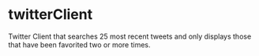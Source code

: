 # twitterClient
Twitter Client that searches 25 most recent tweets and only displays those that have been favorited two or more times.
